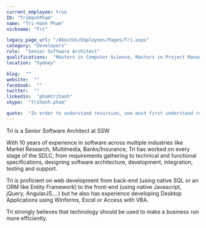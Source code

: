 ```yaml
---
current_employee: true
ID: "TriHanhPham"
name: "Tri-Hanh Pham"
nickname: "Tri"

legacy_page_url: "/AboutUs/Employees/Pages/Tri.aspx"
category: "Developers"
role:  "Senior Software Architect"
qualifications:  "Masters in Computer Science, Masters in Project Management"
location: "Sydney"

blog:  ""
website:  ""
facebook:  ""
twitter:  ""
linkedin:  "phamtrihanh"
skype:  "trihanh.pham"

quote:  "In order to understand recursion, one must first understand recursion."
---
```


Tri is a Senior Software Architect at SSW

With 10 years of experience in software across multiple industries like Market Research, Multimedia, Banks/Insurance, Tri has worked on every stage of the SDLC, from requirements gathering to technical and functional specifications, designing software architecture, development, integration, testing and support.  

Tri is proficient on web development from back-end (using native SQL or an ORM like Entity Framework) to the front-end (using native Javascript, jQuery, AngularJS,...) but he also has experience developing Desktop Applications using Winforms, Excel or Access with VBA.

Tri strongly believes that technology should be used to make a business run more efficiently.  